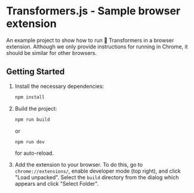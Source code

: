 
# Transformers.js - Sample browser extension

An example project to show how to run 🤗 Transformers in a browser extension. Although we only provide instructions for running in Chrome, it should be similar for other browsers.

## Getting Started
1. Install the necessary dependencies:
    ```bash
    npm install 
    ```

2. Build the project:
    ```bash
    npm run build 
    ```
   or
    ```bash
    npm run dev 
    ```
   for auto-reload. 

3. Add the extension to your browser. To do this, go to `chrome://extensions/`, enable developer mode (top right), and click "Load unpacked". Select the `build` directory from the dialog which appears and click "Select Folder".

